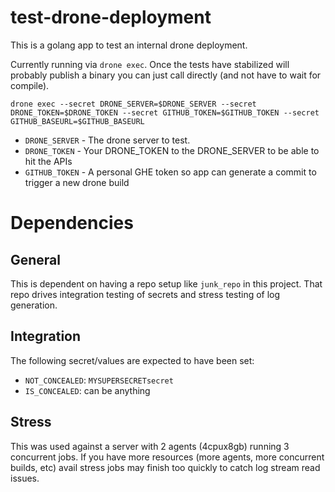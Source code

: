 # test-drone-deployment

This is a golang app to test an internal drone deployment.

Currently running via `drone exec`.  Once the tests have stabilized will probably
publish a binary you can just call directly (and not have to wait for compile).

```
drone exec --secret DRONE_SERVER=$DRONE_SERVER --secret DRONE_TOKEN=$DRONE_TOKEN --secret GITHUB_TOKEN=$GITHUB_TOKEN --secret GITHUB_BASEURL=$GITHUB_BASEURL
```

* `DRONE_SERVER` - The drone server to test.
* `DRONE_TOKEN` - Your DRONE_TOKEN to the DRONE_SERVER to be able to hit the APIs
* `GITHUB_TOKEN` - A personal GHE token so app can generate a commit to trigger a new drone build

# Dependencies

## General

This is dependent on having a repo setup like `junk_repo` in this project.  That
repo drives integration testing of secrets and stress testing of log generation.

## Integration

The following secret/values are expected to have been set:

* `NOT_CONCEALED`: `MYSUPERSECRETsecret`
* `IS_CONCEALED`: can be anything

## Stress

This was used against a server with 2 agents (4cpux8gb) running 3 concurrent jobs.
If you have more resources (more agents, more concurrent builds, etc) avail
stress jobs may finish too quickly to catch log stream read issues.
